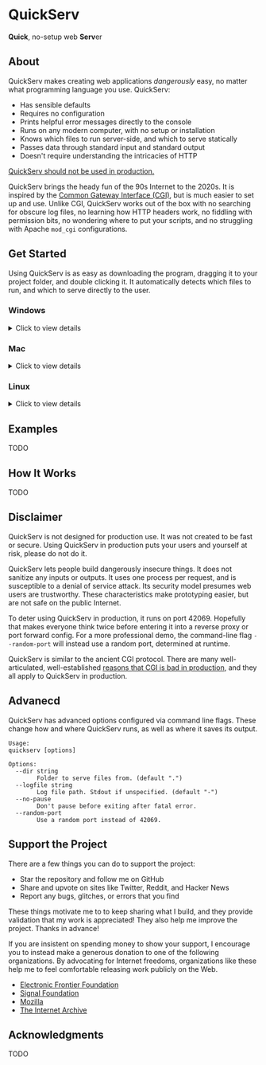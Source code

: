 # QuickServ

**Quick**, no-setup web **Serv**er


## About

QuickServ makes creating web applications *dangerously* easy, no matter what
programming language you use. QuickServ:

- Has sensible defaults 
- Requires no configuration
- Prints helpful error messages directly to the console
- Runs on any modern computer, with no setup or installation
- Knows which files to run server-side, and which to serve statically
- Passes data through standard input and standard output
- Doesn't require understanding the intricacies of HTTP

[QuickServ should not be used in production.](#disclaimer) 

QuickServ brings the heady fun of the 90s Internet to the 2020s. It is inspired
by the [Common Gateway Interface
(CGI)](https://en.wikipedia.org/wiki/Common_Gateway_Interface), but is much
easier to set up and use. Unlike CGI, QuickServ works out of the box with no
searching for obscure log files, no learning how HTTP headers work, no fiddling
with permission bits, no wondering where to put your scripts, and no struggling
with Apache `mod_cgi` configurations.


## Get Started

Using QuickServ is as easy as downloading the program, dragging it to your
project folder, and double clicking it. It automatically detects which files to
run, and which to serve directly to the user. 

### Windows

<details>
<summary>Click to view details</summary>

[Download for
Windows](https://github.com/jstrieb/quickserv/releases/latest/download/quickserv_windows_x64.exe).

</details>

### Mac

<details>
<summary>Click to view details</summary>

[Download for Intel
Mac](https://github.com/jstrieb/quickserv/releases/latest/download/quickserv_macos_x64).
[Download for Arm
Mac](https://github.com/jstrieb/quickserv/releases/latest/download/quickserv_macos_arm).

</details>

### Linux

<details>
<summary>Click to view details</summary>

Download for Linux. Run it in your project folder.

``` bash
# Download
sudo curl \
    --location \
    --output /usr/local/bin/quickserv 
    https://github.com/jstrieb/quickserv/releases/latest/download/quickserv_linux_x64

# Go to project folder and run
cd /my/project/folder
quickserv
```

</details>


## Examples

TODO


## How It Works

TODO


## Disclaimer

QuickServ is not designed for production use. It was not created to be fast or
secure. Using QuickServ in production puts your users and yourself at risk,
please do not do it.

QuickServ lets people build dangerously insecure things. It does not sanitize
any inputs or outputs. It uses one process per request, and is susceptible to a
denial of service attack. Its security model presumes web users are trustworthy.
These characteristics make prototyping easier, but are not safe on the public
Internet.

To deter using QuickServ in production, it runs on port 42069. Hopefully that
makes everyone think twice before entering it into a reverse proxy or port
forward config. For a more professional demo, the command-line flag
`--random-port` will instead use a random port, determined at runtime.

QuickServ is similar to the ancient CGI protocol. There are many
well-articulated, well-established [reasons that CGI is bad in
production](https://www.embedthis.com/blog/posts/stop-using-cgi/stop-using-cgi.html),
and they all apply to QuickServ in production.


## Advanecd

QuickServ has advanced options configured via command line flags. These
change how and where QuickServ runs, as well as where it saves its output.

```
Usage: 
quickserv [options]

Options:
  --dir string
        Folder to serve files from. (default ".")
  --logfile string
        Log file path. Stdout if unspecified. (default "-")
  --no-pause
        Don't pause before exiting after fatal error.
  --random-port
        Use a random port instead of 42069.
```


## Support the Project

There are a few things you can do to support the project:

- Star the repository and follow me on GitHub
- Share and upvote on sites like Twitter, Reddit, and Hacker News
- Report any bugs, glitches, or errors that you find

These things motivate me to to keep sharing what I build, and they provide
validation that my work is appreciated! They also help me improve the project.
Thanks in advance!

If you are insistent on spending money to show your support, I encourage you to
instead make a generous donation to one of the following organizations. By
advocating for Internet freedoms, organizations like these help me to feel
comfortable releasing work publicly on the Web.

- [Electronic Frontier Foundation](https://supporters.eff.org/donate/)
- [Signal Foundation](https://signal.org/donate/)
- [Mozilla](https://donate.mozilla.org/en-US/)
- [The Internet Archive](https://archive.org/donate/index.php)


## Acknowledgments

TODO